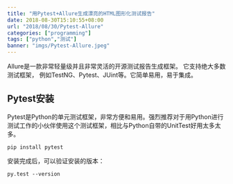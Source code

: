 ```yaml
---
title: "用Pytest+Allure生成漂亮的HTML图形化测试报告"
date: 2018-08-30T15:10:55+08:00
url: "2018/08/30/Pytest-Allure"
categories: ["programming"]
tags: ["python","测试"]
banner: "imgs/Pytest-Allure.jpeg"
---
```


Allure是一款非常轻量级并且非常灵活的开源测试报告生成框架。
它支持绝大多数测试框架， 例如TestNG、Pytest、JUint等。它简单易用，易于集成。

<!--more-->

## Pytest安装
Pytest是Python的单元测试框架，非常方便和易用。强烈推荐对于用Python进行测试工作的小伙伴使用这个测试框架，相比与Python自带的UnitTest好用太多太多。
```
pip install pytest
```

安装完成后，可以验证安装的版本：
```
py.test --version
```

<!--more-->
